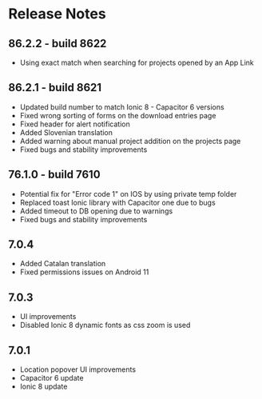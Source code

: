 # Release Notes

## 86.2.2 - build 8622
- Using exact match when searching for projects opened by an App Link

## 86.2.1 - build 8621
- Updated build number to match Ionic 8 - Capacitor 6 versions
- Fixed wrong sorting of forms on the download entries page
- Fixed header for alert notification
- Added Slovenian translation
- Added warning about manual project addition on the projects page
- Fixed bugs and stability improvements


## 76.1.0 - build 7610
 - Potential fix for "Error code 1" on IOS by using private temp folder
 - Replaced toast Ionic library with Capacitor one due to bugs
 - Added timeout to DB opening due to warnings
 - Fixed bugs and stability improvements

## 7.0.4
 - Added Catalan translation
 - Fixed permissions issues on Android 11

## 7.0.3
 - UI improvements
 - Disabled Ionic 8 dynamic fonts as css zoom is used

## 7.0.1
 - Location popover UI improvements
 - Capacitor 6 update
 - Ionic 8 update

